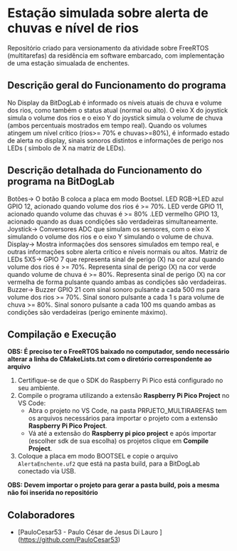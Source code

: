 # Estação simulada sobre alerta de chuvas e nível de rios 
Repositório criado para versionamento da atividade sobre FreeRTOS (multitarefas) da residência em software embarcado, com implementação de uma estação simualada de enchentes.


## Descrição geral do Funcionamento do programa 
No Display da BitDogLab é informado os níveis atuais de chuva e volume dos rios, como também o status atual (normal ou alto). O eixo X do joystick simula o volume dos rios e o  eixo Y do joystick simula o volume de chuva (ambos percentuais mostrados em tempo real). Quando os volumes atingem um nível crítico (rios>= 70% e chuvas>=80%), é informado estado de alerta no display, sinais sonoros distintos e informações de perigo nos LEDs ( símbolo de X na matriz de LEDs). 
## Descrição detalhada do Funcionamento do programa  na BitDogLab
Botões→ O botão B coloca a placa em modo Bootsel.
LED RGB→LED  azul GPIO 12, acionado quando volume dos rios é >= 70%. LED verde GPIO 11, acionado quando volume das chuvas é >= 80% .LED vermelho GPIO 13, acionado quando as duas condições são verdadeiras simultaneamente. 
Joystick→ Conversores ADC que simulam os sensores, com o  eixo X simulando o volume dos rios e o eixo Y simulando o volume de chuva. 
Display→ Mostra informações dos sensores simulados em tempo real, e outras informações sobre alerta crítico e níveis normais ou altos. 
Matriz de LEDs 5X5→ GPIO 7 que representa sinal de perigo (X) na cor azul quando volume dos rios é >= 70%. Representa sinal de perigo (X) na cor verde quando volume de chuva é >= 80%. Representa sinal de perigo (X) na cor vermelha de forma pulsante quando ambas as condições são verdadeiras.
Buzzer→ Buzzer GPIO 21 com sinal sonoro pulsante a cada 500 ms para volume dos rios >= 70%. Sinal sonoro pulsante a cada 1 s para volume de chuva  >= 80%. Sinal sonoro pulsante a cada 100 ms quando ambas as condições são verdadeiras (perigo eminente máximo). 

## Compilação e Execução
**OBS: É preciso ter o FreeRTOS baixado no computador, sendo necessário alterar a linha  do CMakeLists.txt com o diretório correspondente ao arquivo**


1. Certifique-se de que o SDK do Raspberry Pi Pico está configurado no seu ambiente.
2. Compile o programa utilizando a extensão **Raspberry Pi Pico Project** no VS Code:
   - Abra o projeto no VS Code, na pasta PRPJETO_MULTIRAREFAS tem os arquivos necessários para importar 
   o projeto com a extensão **Raspberry Pi Pico Project**.
   - Vá até a extensão do **Raspberry pi pico project** e após importar (escolher sdk de sua escolha) os projetos  clique em **Compile Project**.
3. Coloque a placa em modo BOOTSEL e copie o arquivo `AlertaEnchente.uf2`  que está na pasta build, para a BitDogLab conectado via USB.

**OBS: Devem importar o projeto para gerar a pasta build, pois a mesma não foi inserida no repositório**

## Colaboradores
- [PauloCesar53 - Paulo César de Jesus Di Lauro ] (https://github.com/PauloCesar53)
